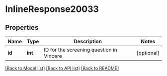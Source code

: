 # InlineResponse20033

## Properties
Name | Type | Description | Notes
------------ | ------------- | ------------- | -------------
**id** | **int** | ID for the screening question in Vincere | [optional] 

[[Back to Model list]](../../README.md#documentation-for-models) [[Back to API list]](../../README.md#documentation-for-api-endpoints) [[Back to README]](../../README.md)

